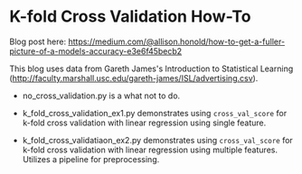 # K-fold Cross Validation How-To

Blog post here: https://medium.com/@allison.honold/how-to-get-a-fuller-picture-of-a-models-accuracy-e3e6f45becb2 

This blog uses data from Gareth James's Introduction to Statistical Learning (http://faculty.marshall.usc.edu/gareth-james/ISL/advertising.csv).

* no_cross_validation.py is a what not to do.

* k_fold_cross_validation_ex1.py demonstrates using `cross_val_score` for k-fold cross validation with linear regression using single feature.

* k_fold_cross_validatiaon_ex2.py demonstrates using `cross_val_score` for k-fold cross validation with linear regression using multiple features. Utilizes a pipeline for preprocessing.

